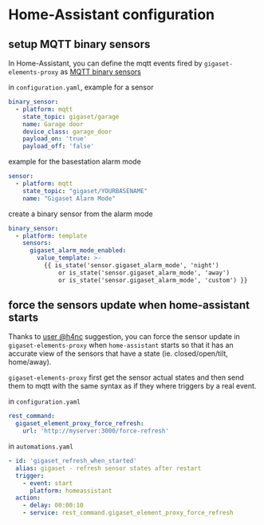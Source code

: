 # Home-Assistant configuration

## setup MQTT binary sensors

In Home-Assistant, you can define the mqtt events fired by ``gigaset-elements-proxy`` as [MQTT binary sensors](https://www.home-assistant.io/components/binary_sensor.mqtt/)

in ``configuration.yaml``, example for a sensor

```yaml
binary_sensor:
  - platform: mqtt
    state_topic: gigaset/garage
    name: Garage door
    device_class: garage_door
    payload_on: 'true'
    payload_off: 'false'
```

example for the basestation alarm mode

```yaml
sensor:
  - platform: mqtt
    state_topic: "gigaset/YOURBASENAME"
    name: "Gigaset Alarm Mode"
```

create a binary sensor from the alarm mode

```yaml
binary_sensor:
  - platform: template
    sensors:
      gigaset_alarm_mode_enabled: 
        value_template: >-
          {{ is_state('sensor.gigaset_alarm_mode', 'night') 
              or is_state('sensor.gigaset_alarm_mode', 'away')
              or is_state('sensor.gigaset_alarm_mode', 'custom') }}
```

## force the sensors update when home-assistant starts

Thanks to [user @h4nc](https://github.com/h4nc) suggestion, you can force the sensor update in ``gigaset-elements-proxy`` when ``home-assistant`` starts so that it has an accurate view of the sensors that have a state (ie. closed/open/tilt, home/away).

``gigaset-elements-proxy`` first get the sensor actual states and then send them to mqtt with the same syntax as if they where triggers by a real event.

in ``configuration.yaml``

```yaml
rest_command:
  gigaset_element_proxy_force_refresh:
    url: 'http://myserver:3000/force-refresh'
```

in ``automations.yaml``

```yaml
- id: 'gigaset_refresh_when_started'
  alias: gigaset - refresh sensor states after restart
  trigger:
    - event: start
      platform: homeassistant
  action:
    - delay: 00:00:10
    - service: rest_command.gigaset_element_proxy_force_refresh
```
